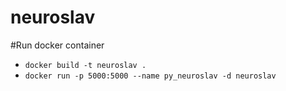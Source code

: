 # neuroslav

#Run docker container
* `docker build -t neuroslav .`
* `docker run -p 5000:5000 --name py_neuroslav -d neuroslav`

